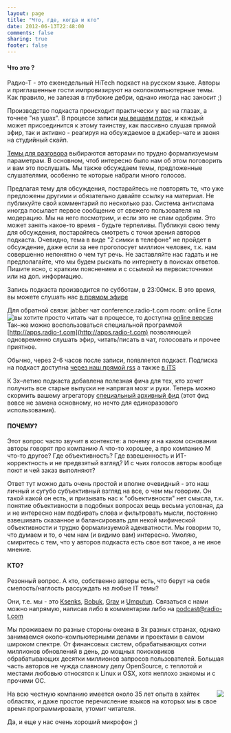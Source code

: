 ```yaml
---
layout: page
title: "Что, где, когда и кто"
date: 2012-06-13T22:48:00
comments: false
sharing: true
footer: false
---
```


#### Что это ?

Радио-Т - это еженедельный HiTech подкаст на русском языке. Авторы и приглашенные гости импровизируют на околокомпьютерные темы. Как правило, не залезая в глубокие дебри, однако иногда нас заносит ;)

Производство подкаста происходит практически у вас на глазах, а точнее "на ушах". В процессе записи [мы вещаем поток](/online), и каждый может присоединится к этому таинству, как пассивно слушая прямой эфир, так и активно - реагируя на обсуждаемое в джабер-чате и звоня на студийный скайп.

[Темы для разговора](http://news.radio-t.com) выбираются авторами по трудно формализуемым параметрам. В основном, чтоб интересно было нам об этом поговорить и вам это послушать. Мы также обсуждаем темы, предложенные слушателями, особенно те которые набрали много голосов.

Предлагая тему для обсуждения, постарайтесь не повторять те, что уже предложены другими и обязательно давайте ссылку на материал. Не публикуйте свой комментарий по несколько раз. Система антиспама иногда посылает первое сообщение от свежего пользователя на модерацию. Мы на него посмотрим, и если это не спам одобрим. Это может занять какое-то время - будьте терпеливы. Публикуя свою тему для обсуждения, постарайтесь смотреть с точки зрения авторов подкаста. Очевидно, тема в виде "2 симки в телефоне" не пройдет в обсуждение, даже если за нее проголосует миллион человек, т.к. нам совершенно непонятно о чем тут речь. Не заставляйте нас гадать и не предполагайте, что мы будем рыскать по интернету в поисках ответов. Пишите ясно, с кратким пояснением и с ссылкой на первоисточники или на доп. информацию.

Запись подкаста производится по субботам, в 23:00мск. В это время, вы можете слушать нас [в прямом эфире](http://stream.radio-t.com:8181/stream.m3u)

Для обратной связи: jabber чат conference.radio-t.com room: online
Если вы хотите просто читать чат в процессе, то доступна [online версия](http://chat.radio-t.com/)
<img style="float: left;" src="/images/rtapp.png">
Так–же можно воспользоваться специальной программой [http://apps.radio-t.com](http://apps.radio-t.com) позволяющей одновременно слушать эфир, читать/писать в чат, голосовать и прочее приятное.

Обычно, через 2-6 часов после записи, появляется подкаст. Подписка на подкаст доступна [через наш прямой rss](http://feeds.feedburner.com/Radio-t) а также [в iTS](http://phobos.apple.com/WebObjects/MZStore.woa/wa/viewPodcast?id=256504435)

К 3х–летию подкаста добавлена полезная фича для тех, кто хочет получить все старые выпуски не напрягая мозг и руки. Теперь можно скормить вашему агрегатору [специальный архивный фид](/podcast-archives.rss) (этот фид вовсе не замена основному, но нечто для единоразового использования).

#### ПОЧЕМУ?

Этот вопрос часто звучит в контексте: а почему и на каком основании авторы говорят про компанию А что-то хорошее, а про компанию М что-то другое? Где объективность? Где взвешенность и ИТ-корректность и не предвзятый взгляд? И с чьих голосов авторы вообще поют и чей заказ выполняют?

Ответ тут можно дать очень простой и вполне очевидный - это наш личный и сугубо субъективный взгляд на все, о чем мы говорим. Он такой какой он есть, и призывать нас к "объективности" нет смысла, т.к. понятие объективности в подобных вопросах вещь весьма условная, да и не интересно нам подбирать слова и фильтровать мысли, постоянно взвешивать сказанное и балансировать для некой мифической объективности и трудно формализуемой адекватности. Мы говорим то, что думаем и то, о чем нам (и видимо вам) интересно. Умоляю, смиритесь с тем, что у авторов подкаста есть свое вот такое, а не иное мнение.

#### КТО?

Резонный вопрос. А кто, собственно авторы есть, что берут на себя смелость/наглость рассуждать на любые IT темы?

Они, т.е. мы - это [Ksenks](https://twitter.com/ksenks), [Bobuk](https://twitter.com/bobuk), [Gray](https://twitter.com/gray_ru) и [Umputun](http://umputun.com). Связаться с нами можно напрямую, написав либо в комментарии либо на [podcast@radio-t.com](mailto:podcast@radio-t.com)

Мы проживаем по разные стороны океана в 3х разных странах, однако занимаемся около-компьютерными делами и проектами в самом широком спектре. От финансовых систем, обрабатывающих сотни миллионов обновлений в день, до мощных поисковиков обрабатывающих десятки миллионов запросов пользователей. Большая часть авторов не чужда славному делу OpenSource, с теплотой и местами любовью относятся к Linux и OSX, хотя неплохо знакомы и с прочими ОС.

<img style="float: right;" src="/images/studio.jpeg">
На всю честную компанию имеется около 35 лет опыта в хайтек областях, и даже простое перечисление языков на которых мы в свое время программировали, утомит читателя.

Да, и еще у нас очень хороший микрофон ;)
